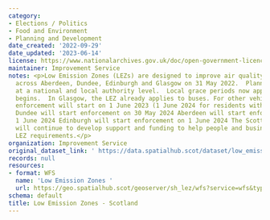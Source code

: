 ```yaml
---
category:
- Elections / Politics
- Food and Environment
- Planning and Development
date_created: '2022-09-29'
date_updated: '2023-06-14'
license: https://www.nationalarchives.gov.uk/doc/open-government-licence/version/3/
maintainer: Improvement Service
notes: <p>Low Emission Zones (LEZs) are designed to improve air quality and were introduced
  across Aberdeen, Dundee, Edinburgh and Glasgow on 31 May 2022.  Planning continues
  at a national and local authority level.  Local grace periods now apply until enforcement
  begins.  In Glasgow, the LEZ already applies to buses. For other vehicle types,
  enforcement will start on 1 June 2023 (1 June 2024 for residents within the zone)
  Dundee will start enforcement on 30 May 2024 Aberdeen will start enforcement on
  1 June 2024 Edinburgh will start enforcement on 1 June 2024 The Scottish Government
  will continue to develop support and funding to help people and businesses meet
  LEZ requirements.</p>
organization: Improvement Service
original_dataset_link: ' https://data.spatialhub.scot/dataset/low_emission_zones-is'
records: null
resources:
- format: WFS
  name: 'Low Emission Zones '
  url: https://geo.spatialhub.scot/geoserver/sh_lez/wfs?service=wfs&typeName=sh_lez:pub_lez
schema: default
title: Low Emission Zones - Scotland
---
```

